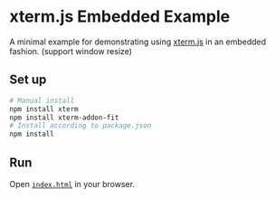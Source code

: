 # xterm.js Embedded Example

A minimal example for demonstrating using [xterm.js](https://github.com/xtermjs/xterm.js/) in an embedded fashion. (support window resize)

## Set up

```sh
# Manual install
npm install xterm
npm install xterm-addon-fit
# Install according to package.json
npm install
```

## Run

Open [`index.html`](index.html) in your browser.
